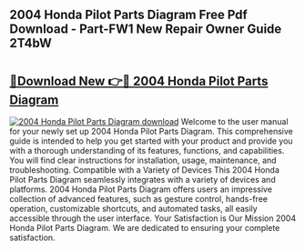 ## 2004 Honda Pilot Parts Diagram Free Pdf Download - Part-FW1 New Repair Owner Guide 2T4bW

# <h2><a href="http://dfhuhte.blite.top/?on=2004+Honda+Pilot+Parts+Diagram">🔗Download New 👉🔴 2004 Honda Pilot Parts Diagram</a></h2>

[![2004 Honda Pilot Parts Diagram download](https://i.imgur.com/lujVjoI.png)](http://dfhuhte.blite.top/?on=2004+Honda+Pilot+Parts+Diagram)
Welcome to the user manual for your newly set up 2004 Honda Pilot Parts Diagram. This comprehensive guide is intended to help you get started with your product and provide you with a thorough understanding of its features, functions, and capabilities. You will find clear instructions for installation, usage, maintenance, and troubleshooting. Compatible with a Variety of Devices This 2004 Honda Pilot Parts Diagram seamlessly integrates with a variety of devices and platforms. 2004 Honda Pilot Parts Diagram offers users an impressive collection of advanced features, such as gesture control, hands-free operation, customizable shortcuts, and automated tasks, all easily accessible through the user interface. Your Satisfaction is Our Mission 2004 Honda Pilot Parts Diagram. We are dedicated to ensuring your complete satisfaction.
